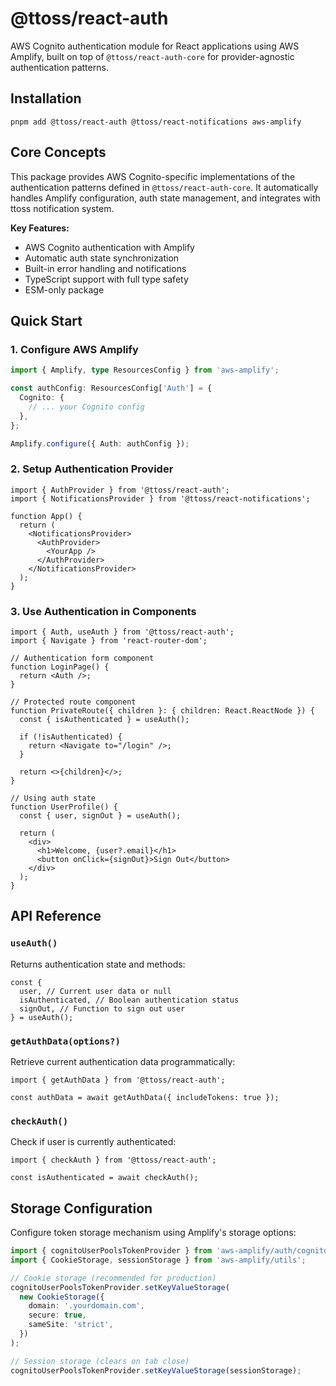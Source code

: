 # @ttoss/react-auth

AWS Cognito authentication module for React applications using AWS Amplify, built on top of `@ttoss/react-auth-core` for provider-agnostic authentication patterns.

## Installation

```shell
pnpm add @ttoss/react-auth @ttoss/react-notifications aws-amplify
```

## Core Concepts

This package provides AWS Cognito-specific implementations of the authentication patterns defined in `@ttoss/react-auth-core`. It automatically handles Amplify configuration, auth state management, and integrates with ttoss notification system.

**Key Features:**

- AWS Cognito authentication with Amplify
- Automatic auth state synchronization
- Built-in error handling and notifications
- TypeScript support with full type safety
- ESM-only package

## Quick Start

### 1. Configure AWS Amplify

```ts
import { Amplify, type ResourcesConfig } from 'aws-amplify';

const authConfig: ResourcesConfig['Auth'] = {
  Cognito: {
    // ... your Cognito config
  },
};

Amplify.configure({ Auth: authConfig });
```

### 2. Setup Authentication Provider

```tsx
import { AuthProvider } from '@ttoss/react-auth';
import { NotificationsProvider } from '@ttoss/react-notifications';

function App() {
  return (
    <NotificationsProvider>
      <AuthProvider>
        <YourApp />
      </AuthProvider>
    </NotificationsProvider>
  );
}
```

### 3. Use Authentication in Components

```tsx
import { Auth, useAuth } from '@ttoss/react-auth';
import { Navigate } from 'react-router-dom';

// Authentication form component
function LoginPage() {
  return <Auth />;
}

// Protected route component
function PrivateRoute({ children }: { children: React.ReactNode }) {
  const { isAuthenticated } = useAuth();

  if (!isAuthenticated) {
    return <Navigate to="/login" />;
  }

  return <>{children}</>;
}

// Using auth state
function UserProfile() {
  const { user, signOut } = useAuth();

  return (
    <div>
      <h1>Welcome, {user?.email}</h1>
      <button onClick={signOut}>Sign Out</button>
    </div>
  );
}
```

## API Reference

### `useAuth()`

Returns authentication state and methods:

```tsx
const {
  user, // Current user data or null
  isAuthenticated, // Boolean authentication status
  signOut, // Function to sign out user
} = useAuth();
```

### `getAuthData(options?)`

Retrieve current authentication data programmatically:

```tsx
import { getAuthData } from '@ttoss/react-auth';

const authData = await getAuthData({ includeTokens: true });
```

### `checkAuth()`

Check if user is currently authenticated:

```tsx
import { checkAuth } from '@ttoss/react-auth';

const isAuthenticated = await checkAuth();
```

## Storage Configuration

Configure token storage mechanism using Amplify's storage options:

```ts
import { cognitoUserPoolsTokenProvider } from 'aws-amplify/auth/cognito';
import { CookieStorage, sessionStorage } from 'aws-amplify/utils';

// Cookie storage (recommended for production)
cognitoUserPoolsTokenProvider.setKeyValueStorage(
  new CookieStorage({
    domain: '.yourdomain.com',
    secure: true,
    sameSite: 'strict',
  })
);

// Session storage (clears on tab close)
cognitoUserPoolsTokenProvider.setKeyValueStorage(sessionStorage);
```
